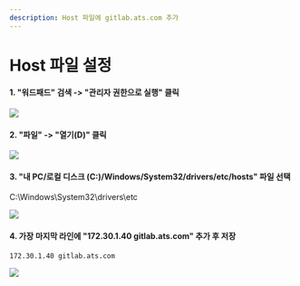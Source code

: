 ```yaml
---
description: Host 파일에 gitlab.ats.com 추가
---
```


# Host 파일 설정

#### 1. "워드패드" 검색 -> "관리자 권한으로 실행" 클릭 &#x20;

![](../.gitbook/assets/gl\_host\_02.png)

#### 2. "파일" -> "열기(D)" 클릭 &#x20;

![](../.gitbook/assets/gl\_host\_03.png)

#### 3. "내 PC/로컬 디스크 (C:)/Windows/System32/drivers/etc/hosts" 파일 선택   &#x20;

C:\Windows\System32\drivers\etc

![](../.gitbook/assets/gl\_host\_04.png)

#### 4. 가장 마지막 라인에 "172.30.1.40 gitlab.ats.com" 추가 후 저장 &#x20;

```
172.30.1.40 gitlab.ats.com
```

![](../.gitbook/assets/gl\_host\_05.png)
